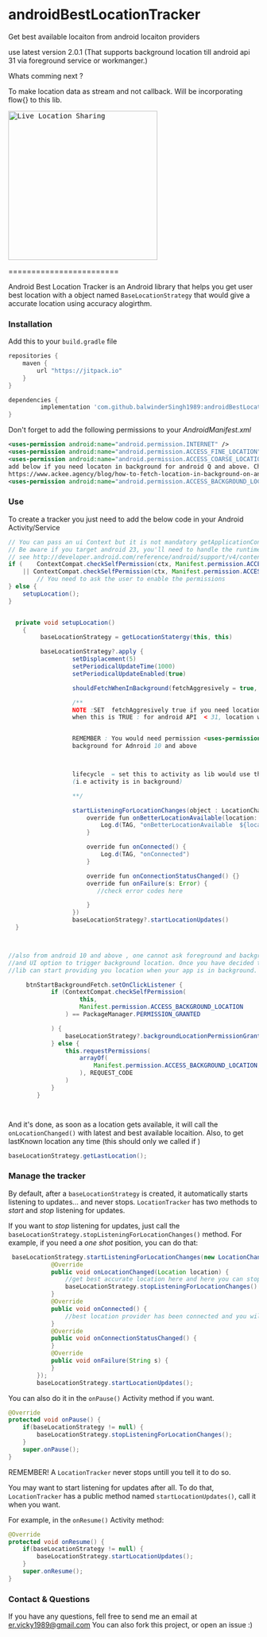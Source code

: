 # androidBestLocationTracker
Get best available locaiton from android locaiton providers 

use latest version 2.0.1 (That supports background location till android api 31 via foreground service or workmanger.)

Whats comming next ? 

To make location data as stream and not callback. Will be incorporating flow{} to this lib.

<kbd>
<img src="https://3c1703fe8d.site.internapcdn.net/newman/gfx/news/hires/2018/location.jpg" alt="Live Location Sharing" width="300">
</kbd>
</p>
========================

Android Best Location Tracker is an Android library that helps you get user best  location with a object named `BaseLocationStrategy`
that would give a accurate location using accuracy alogirthm.  



### Installation

Add this to your `build.gradle` file

```gradle
repositories {
    maven {
        url "https://jitpack.io"
    }
}

dependencies {
         implementation 'com.github.balwinderSingh1989:androidBestLocationTracker:2.0.1'
}
```

Don't forget to add the following permissions to your *AndroidManifest.xml*

```xml
<uses-permission android:name="android.permission.INTERNET" />
<uses-permission android:name="android.permission.ACCESS_FINE_LOCATION" />
<uses-permission android:name="android.permission.ACCESS_COARSE_LOCATION" />
add below if you need locaton in background for android Q and above. Check out this blog
https://www.ackee.agency/blog/how-to-fetch-location-in-background-on-android
<uses-permission android:name="android.permission.ACCESS_BACKGROUND_LOCATION" />
```


### Use


To create a tracker you just need to add the below code in your Android Activity/Service

```java
// You can pass an ui Context but it is not mandatory getApplicationContext() would also works
// Be aware if you target android 23, you'll need to handle the runtime-permissions !
// see http://developer.android.com/reference/android/support/v4/content/ContextCompat.html
if (    ContextCompat.checkSelfPermission(ctx, Manifest.permission.ACCESS_FINE_LOCATION) != PackageManager.PERMISSION_GRANTED
    || ContextCompat.checkSelfPermission(ctx, Manifest.permission.ACCESS_COARSE_LOCATION) != PackageManager.PERMISSION_GRANTED) {
        // You need to ask the user to enable the permissions
} else {
    setupLocation();
}


  private void setupLocation()
    {
         baseLocationStrategy = getLocationStatergy(this, this)

         baseLocationStrategy?.apply {
                  setDisplacement(5)
                  setPeriodicalUpdateTime(1000)
                  setPeriodicalUpdateEnabled(true)

                  shouldFetchWhenInBackground(fetchAggresively = true, lifecycle)

                  /**
                  NOTE :SET  fetchAggresively true if you need location in background faster than android default (which is few times in a hour).
                  when this is TRUE : for android API  < 31, location will be fetched by foreground service and for above lib will use workmanger


                  REMEMBER : You would need permission <uses-permission android:name="android.permission.ACCESS_BACKGROUND_LOCATION" /> to fecth location in
                  background for Adnroid 10 and above



                  lifecycle  = set this to activity as lib would use this lifecycle to bind the foreground service and would start the service once the activity is not visible
                  (i.e activity is in background)

                  **/

                  startListeningForLocationChanges(object : LocationChangesListener {
                      override fun onBetterLocationAvailable(location: Location?) {
                          Log.d(TAG, "onBetterLocationAvailable  ${location.toString()}")
                      }

                      override fun onConnected() {
                          Log.d(TAG, "onConnected")
                      }

                      override fun onConnectionStatusChanged() {}
                      override fun onFailure(s: Error) {
                         //check error codes here

                      }
                  })
                  baseLocationStrategy?.startLocationUpdates()
  }



//also from android 10 and above , one cannot ask foreground and background location at the same time. Hence for background location one should have a proper use case
//and UI option to trigger background location. Once you have decided the use case, you can call below fun to let lib known that ACCESS_BACKGROUND_LOCATION is granted, so that
//lib can start providing you location when your app is in background.

     btnStartBackgroundFetch.setOnClickListener {
            if (ContextCompat.checkSelfPermission(
                    this,
                    Manifest.permission.ACCESS_BACKGROUND_LOCATION
                ) == PackageManager.PERMISSION_GRANTED

            ) {
                baseLocationStrategy?.backgroundLocationPermissionGranted()
            } else {
                this.requestPermissions(
                    arrayOf(
                        Manifest.permission.ACCESS_BACKGROUND_LOCATION,
                    ), REQUEST_CODE
                )
            }
        }




```

And it's done, as soon as a location gets available, it will call the `onLocationChanged()` with latest and best available locaition.
Also, to get lastKnown location any time (this should only we called if )

```java
baseLocationStrategy.getLastLocation();
```

### Manage the tracker

By default, after a `baseLocationStrategy` is created, it automatically starts listening to updates... and never stops.
`LocationTracker` has two methods to *start* and *stop* listening for updates.

If you want to *stop* listening for updates, just call the `  baseLocationStrategy.stopListeningForLocationChanges()` method.
For example, if you need a *one shot* position, you can do that:

```java
 baseLocationStrategy.startListeningForLocationChanges(new LocationChangesListener() {
            @Override
            public void onLocationChanged(Location location) {
                //get best accurate location here and here you can stop
                baseLocationStrategy.stopListeningForLocationChanges()
            }
            @Override
            public void onConnected() {
                //best location provider has been connected and you will surely get location changes now
            }
            @Override
            public void onConnectionStatusChanged() {
            }
            @Override
            public void onFailure(String s) {
            }
        });
        baseLocationStrategy.startLocationUpdates();
```

You can also do it in the `onPause()` Activity method if you want.

```java
@Override
protected void onPause() {
	if(baseLocationStrategy != null) {
		baseLocationStrategy.stopListeningForLocationChanges();
	}
	super.onPause();
}
```

REMEMBER! A `LocationTracker` never stops untill you tell it to do so.

You may want to start listening for updates after all. To do that, `LocationTracker` has a public method named `startLocationUpdates()`, call it when you want.

For example, in the `onResume()` Activity method:
```java
@Override
protected void onResume() {
	if(baseLocationStrategy != null) {
		baseLocationStrategy.startLocationUpdates();
	}
	super.onResume();
}
```

### Contact & Questions

If you have any questions, fell free to send me an email at er.vicky1989@gmail.com
You can also fork this project, or open an issue :)
